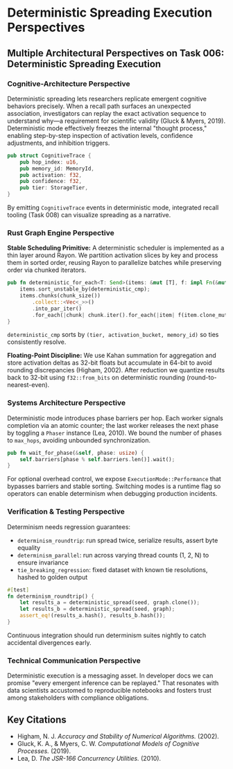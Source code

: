 # Deterministic Spreading Execution Perspectives

## Multiple Architectural Perspectives on Task 006: Deterministic Spreading Execution

### Cognitive-Architecture Perspective

Deterministic spreading lets researchers replicate emergent cognitive behaviors precisely. When a recall path surfaces an unexpected association, investigators can replay the exact activation sequence to understand why—a requirement for scientific validity (Gluck & Myers, 2019). Deterministic mode effectively freezes the internal "thought process," enabling step-by-step inspection of activation levels, confidence adjustments, and inhibition triggers.

```rust
pub struct CognitiveTrace {
    pub hop_index: u16,
    pub memory_id: MemoryId,
    pub activation: f32,
    pub confidence: f32,
    pub tier: StorageTier,
}
```

By emitting `CognitiveTrace` events in deterministic mode, integrated recall tooling (Task 008) can visualize spreading as a narrative.

### Rust Graph Engine Perspective

**Stable Scheduling Primitive:**
A deterministic scheduler is implemented as a thin layer around Rayon. We partition activation slices by key and process them in sorted order, reusing Rayon to parallelize batches while preserving order via chunked iterators.

```rust
pub fn deterministic_for_each<T: Send>(items: &mut [T], f: impl Fn(&mut T) + Sync) {
    items.sort_unstable_by(deterministic_cmp);
    items.chunks(chunk_size())
        .collect::<Vec<_>>()
        .into_par_iter()
        .for_each(|chunk| chunk.iter().for_each(|item| f(item.clone_mut())));
}
```

`deterministic_cmp` sorts by `(tier, activation_bucket, memory_id)` so ties consistently resolve.

**Floating-Point Discipline:**
We use Kahan summation for aggregation and store activation deltas as 32-bit floats but accumulate in 64-bit to avoid rounding discrepancies (Higham, 2002). After reduction we quantize results back to 32-bit using `f32::from_bits` on deterministic rounding (round-to-nearest-even).

### Systems Architecture Perspective

Deterministic mode introduces phase barriers per hop. Each worker signals completion via an atomic counter; the last worker releases the next phase by toggling a `Phaser` instance (Lea, 2010). We bound the number of phases to `max_hops`, avoiding unbounded synchronization.

```rust
pub fn wait_for_phase(&self, phase: usize) {
    self.barriers[phase % self.barriers.len()].wait();
}
```

For optional overhead control, we expose `ExecutionMode::Performance` that bypasses barriers and stable sorting. Switching modes is a runtime flag so operators can enable determinism when debugging production incidents.

### Verification & Testing Perspective

Determinism needs regression guarantees:
- `determinism_roundtrip`: run spread twice, serialize results, assert byte equality
- `determinism_parallel`: run across varying thread counts (1, 2, N) to ensure invariance
- `tie_breaking_regression`: fixed dataset with known tie resolutions, hashed to golden output

```rust
#[test]
fn determinism_roundtrip() {
    let results_a = deterministic_spread(seed, graph.clone());
    let results_b = deterministic_spread(seed, graph);
    assert_eq!(results_a.hash(), results_b.hash());
}
```

Continuous integration should run determinism suites nightly to catch accidental divergences early.

### Technical Communication Perspective

Deterministic execution is a messaging asset. In developer docs we can promise "every emergent inference can be replayed." That resonates with data scientists accustomed to reproducible notebooks and fosters trust among stakeholders with compliance obligations.

## Key Citations
- Higham, N. J. *Accuracy and Stability of Numerical Algorithms.* (2002).
- Gluck, K. A., & Myers, C. W. *Computational Models of Cognitive Processes.* (2019).
- Lea, D. *The JSR-166 Concurrency Utilities.* (2010).
